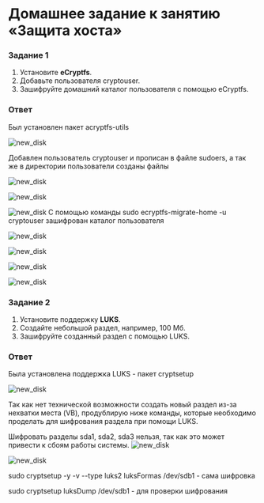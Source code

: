 # Домашнее задание к занятию  «Защита хоста»
 

### Задание 1

1. Установите **eCryptfs**.
2. Добавьте пользователя cryptouser.
3. Зашифруйте домашний каталог пользователя с помощью eCryptfs.


### Ответ

Был установлен пакет acryptfs-utils


![new_disk](1111.png)


Добавлен пользователь cryptouser и прописан в файле sudoers, а так же в директории пользователи созданы файлы


![new_disk](111.png)


![new_disk](222.png)


![new_disk](333.png)
С помощью команды sudo ecryptfs-migrate-home -u cryptouser зашифрован каталог пользователя


![new_disk](444.png)


![new_disk](555.png)


![new_disk](666.png)


![new_disk](777.png)

### Задание 2

1. Установите поддержку **LUKS**.
2. Создайте небольшой раздел, например, 100 Мб.
3. Зашифруйте созданный раздел с помощью LUKS.

### Ответ

Была установлена поддержка LUKS - пакет cryptsetup

![new_disk](a1.png)

Так как нет технической возможности создать новый раздел из-за нехватки места (VB), продублирую ниже команды, которые необходимо проделать для шифрования раздела при помощи LUKS.

Шифровать разделы sda1, sda2, sda3 нельзя, так как это может привести к сбоям работы системы.
![new_disk](a2.png)


![new_disk](a3.png)

sudo cryptsetup -y -v --type luks2 luksFormas /dev/sdb1 - сама шифровка


sudo cryptsetup luksDump /dev/sdb1 - для проверки шифрования

